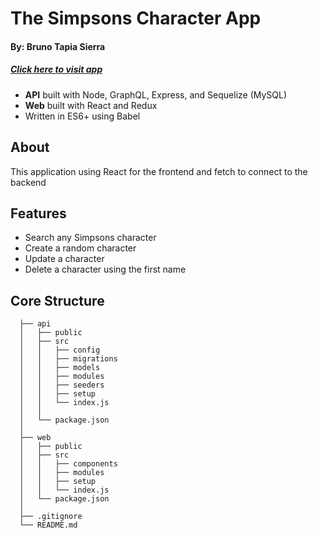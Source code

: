 # The Simpsons Character App
#### By: Bruno Tapia Sierra
##### [Click here to visit app](http://simpsons-character-app.xyz/)

- **API** built with Node, GraphQL, Express, and Sequelize (MySQL)
- **Web** built with React and Redux
- Written in ES6+ using Babel

## About
This application using React for the frontend and fetch to connect to the backend

## Features
- Search any Simpsons character
- Create a random character
- Update a character
- Delete a character using the first name

## Core Structure
    
      ├── api
      │   ├── public
      │   ├── src
      │   │   ├── config
      │   │   ├── migrations
      │   │   ├── models
      │   │   ├── modules
      │   │   ├── seeders
      │   │   ├── setup
      │   │   └── index.js
      │   │
      │   └── package.json
      │
      ├── web
      │   ├── public
      │   ├── src
      │   │   ├── components
      │   │   ├── modules
      │   │   ├── setup
      │   │   └── index.js
      │   └── package.json
      │
      ├── .gitignore
      └── README.md
 
